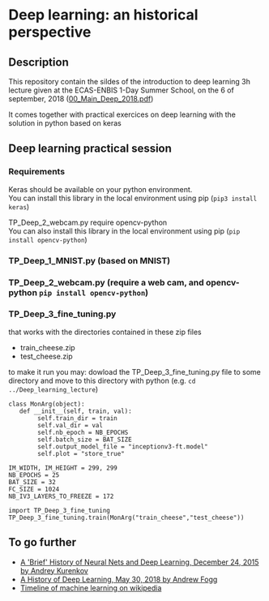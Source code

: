 # Deep learning: an historical perspective
## Description
This repository contain the sildes of the introduction to deep learning 3h lecture given at the ECAS-ENBIS 1-Day Summer School, on the 6 of september, 2018
([00_Main_Deep_2018.pdf](https://github.com/StephaneCanu/Deep_learning_lecture/blob/master/00_Main_Deep_2018.pdf))  

It comes together with practical exercices on deep learning with the solution in python based on keras

## Deep learning practical session
### Requirements

Keras should be available on your python environment.  
You can install this library in the local environment using pip 
(`pip3 install keras`)

TP_Deep_2_webcam.py require opencv-python  
You can also install this library in the local environment using pip 
(`pip install opencv-python`)

### TP_Deep_1_MNIST.py (based on MNIST)

### TP_Deep_2_webcam.py (require a web cam, and opencv-python `pip install opencv-python`)

### TP_Deep_3_fine_tuning.py
that works with the directories contained in these zip files
   - train_cheese.zip
   - test_cheese.zip

to make it run you may:
dowload the TP_Deep_3_fine_tuning.py file to some directory and move to this directory with python (e.g. `cd ../Deep_learning_lecture`)

```
class MonArg(object):
   def __init__(self, train, val):
        self.train_dir = train
        self.val_dir = val
        self.nb_epoch = NB_EPOCHS
        self.batch_size = BAT_SIZE
        self.output_model_file = "inceptionv3-ft.model"
        self.plot = "store_true"
```
```
IM_WIDTH, IM_HEIGHT = 299, 299 
NB_EPOCHS = 25
BAT_SIZE = 32
FC_SIZE = 1024
NB_IV3_LAYERS_TO_FREEZE = 172
```
        
```
import TP_Deep_3_fine_tuning
TP_Deep_3_fine_tuning.train(MonArg("train_cheese","test_cheese"))
```
## To go further

- [A 'Brief' History of Neural Nets and Deep Learning, December 24, 2015 by Andrey Kurenkov](http://www.andreykurenkov.com/writing/ai/a-brief-history-of-neural-nets-and-deep-learning/)
- [A History of Deep Learning, May 30, 2018 by Andrew Fogg](https://www.import.io/post/history-of-deep-learning/)
- [Timeline of machine learning on wikipedia](https://en.wikipedia.org/wiki/Timeline_of_machine_learning)

